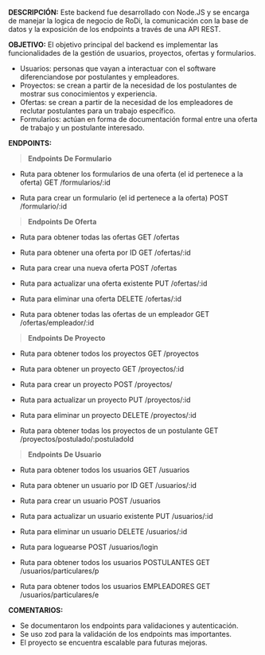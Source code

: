 **DESCRIPCIÓN:**
Este backend fue desarrollado con Node.JS y se encarga de manejar la logica de negocio de RoDi, la comunicación con la base de datos y la exposición de los endpoints a través de una API REST. 

**OBJETIVO:**
El objetivo principal del backend es implementar las funcionalidades de la gestión de usuarios, proyectos, ofertas y formularios.

- Usuarios: personas que vayan a interactuar con el software diferenciandose por postulantes y empleadores.
- Proyectos: se crean a partir de la necesidad de los postulantes de mostrar sus conocimientos y experiencia.
- Ofertas: se crean a partir de la necesidad de los empleadores de reclutar postulantes para un trabajo específico.
- Formularios: actúan en forma de documentación formal entre una oferta de trabajo y un postulante interesado.

**ENDPOINTS:**

> **Endpoints De Formulario**

- Ruta para obtener los formularios de una oferta (el id pertenece a la oferta)
  GET /formularios/:id
  
- Ruta para crear un formulario (el id pertenece a la oferta)
  POST /formulario/:id

> **Endpoints De Oferta**

- Ruta para obtener todas las ofertas
  GET /ofertas

- Ruta para obtener una oferta por ID
  GET /ofertas/:id

- Ruta para crear una nueva oferta
  POST /ofertas

- Ruta para actualizar una oferta existente
  PUT /ofertas/:id

- Ruta para eliminar una oferta
  DELETE /ofertas/:id

- Ruta para obtener todas las ofertas de un empleador
  GET /ofertas/empleador/:id

> **Endpoints De Proyecto**

- Ruta para obtener todos los proyectos
  GET /proyectos

- Ruta para obtener un proyecto
  GET /proyectos/:id

- Ruta para crear un proyecto
  POST /proyectos/

- Ruta para actualizar un proyecto
  PUT /proyectos/:id

- Ruta para eliminar un proyecto
  DELETE /proyectos/:id

- Ruta para obtener todas los proyectos de un postulante
  GET /proyectos/postulado/:postuladoId

> **Endpoints De Usuario**

- Ruta para obtener todos los usuarios
  GET /usuarios

- Ruta para obtener un usuario por ID
  GET /usuarios/:id

- Ruta para crear un usuario
  POST /usuarios

- Ruta para actualizar un usuario existente
  PUT /usuarios/:id

- Ruta para eliminar un usuario
  DELETE /usuarios/:id

- Ruta para loguearse
  POST /usuarios/login


- Ruta para obtener todos los usuarios POSTULANTES
  GET /usuarios/particulares/p

- Ruta para obtener todos los usuarios EMPLEADORES
  GET /usuarios/particulares/e

**COMENTARIOS:**

- Se documentaron los endpoints para validaciones y autenticación.
- Se uso zod para la validación de los endpoints mas importantes.
- El proyecto se encuentra escalable para futuras mejoras.


